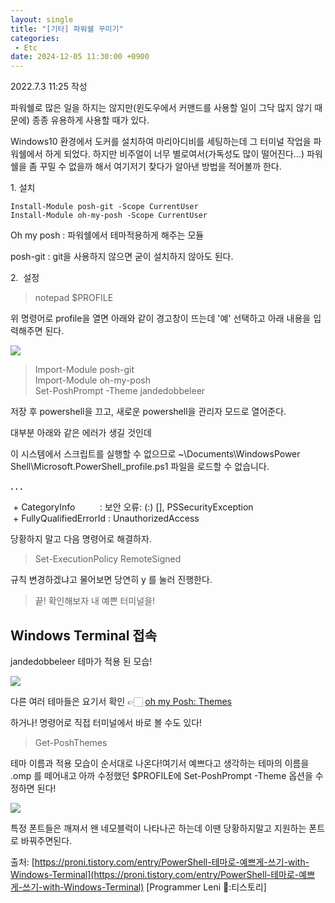 ```yaml
---
layout: single
title: "[기타] 파워쉘 꾸미기"
categories: 
 - Etc
date: 2024-12-05 11:30:00 +0900
---
```

2022.7.3 11:25 작성

파워쉘로 많은 일을 하지는 않지만(윈도우에서 커맨드를 사용할 일이 그닥 많지 않기 때문에) 종종 유용하게 사용할 때가 있다. 

Windows10 환경에서 도커를 설치하여 마리아디비를 세팅하는데 그 터미널 작업을 파워쉘에서 하게 되었다. 하지만 비주얼이 너무 별로여서(가독성도 많이 떨어진다...) 파워쉘을 좀 꾸밀 수 없을까 해서 여기저기 찾다가 알아낸 방법을 적어볼까 한다.

1\. 설치

```
Install-Module posh-git -Scope CurrentUser
Install-Module oh-my-posh -Scope CurrentUser
```

Oh my posh : 파워쉘에서 테마적용하게 해주는 모듈

posh-git : git을 사용하지 않으면 굳이 설치하지 않아도 된다.

2.  설정

> notepad $PROFILE

위 명령어로 profile을 열면 아래와 같이 경고창이 뜨는데 '예' 선택하고 아래 내용을 입력해주면 된다.

![](https://blog.kakaocdn.net/dn/Q9009/btqZRrjAeqd/Xv866mr9ZW4wga3ezOgne1/img.png)

> Import-Module posh-git  
> Import-Module oh-my-posh  
> Set-PoshPrompt -Theme jandedobbeleer

저장 후 powershell을 끄고, 새로운 powershell을 관리자 모드로 열어준다.

대부분 아래와 같은 에러가 생길 것인데

이 시스템에서 스크립트를 실행할 수 없으므로 ~\\Documents\\WindowsPower  
Shell\\Microsoft.PowerShell\_profile.ps1 파일을 로드할 수 없습니다.

**. . .**

 + CategoryInfo          : 보안 오류: (:) \[\], PSSecurityException  
 + FullyQualifiedErrorId : UnauthorizedAccess

당황하지 말고 다음 명령어로 해결하자.

> Set-ExecutionPolicy RemoteSigned

규칙 변경하겠냐고 물어보면 당연히 y 를 눌러 진행한다.

> 끝! 확인해보자 내 예쁜 터미널을!

## Windows Terminal 접속

jandedobbeleer 테마가 적용 된 모습!

![](https://blog.kakaocdn.net/dn/dzVcre/btqZMninw8o/doHwXd7j0L6G9M90SSAnPk/img.png)

다른 여러 테마들은 요기서 확인 👉🏻 [oh my Posh: Themes](https://ohmyposh.dev/docs/themes)

하거나! 명령어로 직접 터미널에서 바로 볼 수도 있다!

> Get-PoshThemes

테마 이름과 적용 모습이 순서대로 나온다!여기서 예쁘다고 생각하는 테마의 이름을 .omp 를 떼어내고 아까 수정했던 $PROFILE에 Set-PoshPrompt -Theme 옵션을 수정하면 된다!

![](https://blog.kakaocdn.net/dn/cGthPJ/btqZLtiSQn5/Zn0JSO6A9haeYDDKfLFe9K/img.png)

특정 폰트들은 깨져서 왠 네모블럭이 나타나곤 하는데 이땐 당황하지말고 지원하는 폰트로 바꿔주면된다.

출처: [https://proni.tistory.com/entry/PowerShell-테마로-예쁘게-쓰기-with-Windows-Terminal](https://proni.tistory.com/entry/PowerShell-테마로-예쁘게-쓰기-with-Windows-Terminal) \[Programmer Leni 🤪:티스토리\]